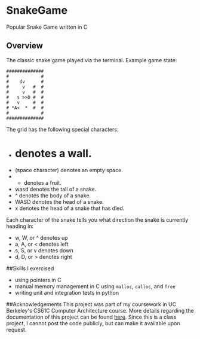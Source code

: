 # SnakeGame
Popular Snake Game written in C

## Overview
The classic snake game played via the terminal.
Example game state:
```
##############
#            #
#    dv      #
#     v   #  #
#     v   #  #
#   s >>D #  #
#   v     #  #
# *A<  *  #  #
#            #
##############
```
The grid has the following special characters:

- # denotes a wall.
- (space character) denotes an empty space.
- * denotes a fruit.
- wasd denotes the tail of a snake.
- ^<v> denotes the body of a snake.
- WASD denotes the head of a snake.
- x denotes the head of a snake that has died.

Each character of the snake tells you what direction the snake is currently heading in:
- w, W, or ^ denotes up
- a, A, or < denotes left
- s, S, or v denotes down
- d, D, or > denotes right

##Skills I exercised
- using pointers in C
- manual memory management in C using `malloc`, `calloc`, and `free`
- writing unit and integration tests in python

##Acknowledgements
This project was part of my coursework in UC Berkeley's CS61C Computer Architecture course. More details regarding the documentation of this project can be found [here](https://cs61c.org/fa22/projects/proj1/#conceptual-overview). Since this is a class project, I cannot post the code publicly, but can make it available upon request.
